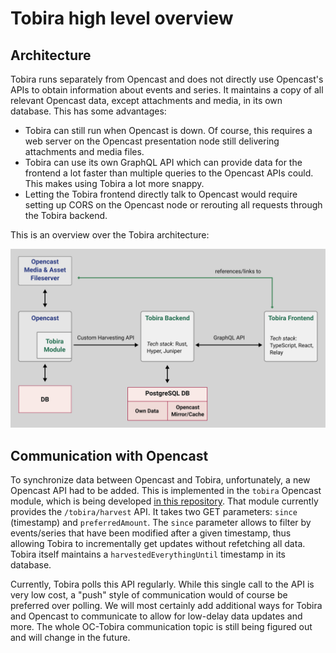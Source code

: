 # Tobira high level overview

## Architecture

Tobira runs separately from Opencast and does not directly use Opencast's APIs to obtain information about events and series.
It maintains a copy of all relevant Opencast data, except attachments and media, in its own database.
This has some advantages:

- Tobira can still run when Opencast is down.
  Of course, this requires a web server on the Opencast presentation node still delivering attachments and media files.
- Tobira can use its own GraphQL API which can provide data for the frontend a lot faster than multiple queries to the Opencast APIs could.
  This makes using Tobira a lot more snappy.
- Letting the Tobira frontend directly talk to Opencast would require setting up CORS on the Opencast node or rerouting all requests through the Tobira backend.

This is an overview over the Tobira architecture:

![](./architecture.svg)


## Communication with Opencast

To synchronize data between Opencast and Tobira, unfortunately, a new Opencast API had to be added.
This is implemented in the `tobira` Opencast module, which is being developed [in this repository](https://github.com/elan-ev/opencast-tobira/).
That module currently provides the `/tobira/harvest` API.
It takes two GET parameters: `since` (timestamp) and `preferredAmount`.
The `since` parameter allows to filter by events/series that have been modified after a given timestamp, thus allowing Tobira to incrementally get updates without refetching all data.
Tobira itself maintains a `harvestedEverythingUntil` timestamp in its database.

Currently, Tobira polls this API regularly.
While this single call to the API is very low cost, a "push" style of communication would of course be preferred over polling.
We will most certainly add additional ways for Tobira and Opencast to communicate to allow for low-delay data updates and more.
The whole OC-Tobira communication topic is still being figured out and will change in the future.
